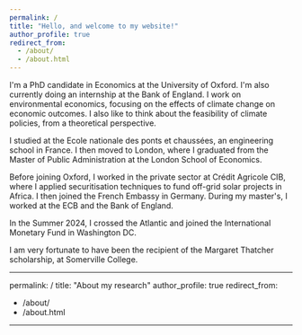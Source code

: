 ```yaml
---
permalink: /
title: "Hello, and welcome to my website!"
author_profile: true
redirect_from: 
  - /about/
  - /about.html
---
```



I'm a PhD candidate in Economics at the University of Oxford. I'm also currently doing an internship at the Bank of England. 
I work on environmental economics, focusing on the effects of climate change on economic outcomes. I also like to think about the feasibility of climate policies, from a theoretical perspective. 

I studied at the Ecole nationale des ponts et chaussées, an engineering school in France. I then moved to London, where I graduated from the Master of Public Administration at the London School of Economics. 

Before joining Oxford, I worked in the private sector at Crédit Agricole CIB, where I applied securitisation techniques to fund off-grid solar projects in Africa. I then joined the French Embassy in Germany. During my master's, I worked at the ECB and the Bank of England. 

In the Summer 2024, I crossed the Atlantic and joined the International Monetary Fund in Washington DC. 

I am very fortunate to have been the recipient of the Margaret Thatcher scholarship, at Somerville College. 

---
permalink: /
title: "About my research"
author_profile: true
redirect_from: 
  - /about/
  - /about.html
---




